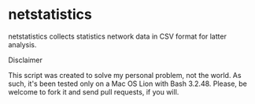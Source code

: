 netstatistics
=============

netstatistics collects statistics network data in CSV format for latter analysis.

Disclaimer

This script was created to solve my personal problem, not the world. As such, it's been tested only on a Mac OS Lion with Bash 3.2.48. Please, be welcome to fork it and send pull requests, if you will.